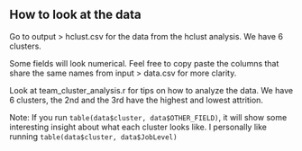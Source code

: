 How to look at the data
---------------------------------------------------

Go to output > hclust.csv for the data from the hclust analysis. We have 6 clusters.

Some fields will look numerical. Feel free to copy paste the columns that share the same names from input > data.csv for more clarity.

Look at team_cluster_analysis.r for tips on how to analyze the data. We have 6 clusters, the 2nd and the 3rd have the highest and lowest attrition.

Note: If you run `table(data$cluster, data$OTHER_FIELD)`, it will show some interesting insight about what each cluster looks like. I personally like running `table(data$cluster, data$JobLevel)`
